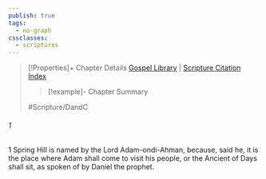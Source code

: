 ```yaml
---
publish: true
tags:
  - no-graph
cssclasses:
  - scriptures
---
```

>[!Properties]+ Chapter Details
>[Gospel Library](https://churchofjesuschrist.org/study/scriptures/dc-testament/dc/116?lang=eng)    |    [Scripture Citation Index](https://scriptures.byu.edu/#12e74::c12e74)
>>[!example]- Chapter Summary
>> 
> 
>
>#Scripture/DandC
###### 1
1 Spring Hill is named by the Lord Adam-ondi-Ahman, because, said he, it is the place where Adam shall come to visit his people, or the Ancient of Days shall sit, as spoken of by Daniel the prophet.
